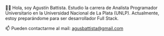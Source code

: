 👋🏻 Hola, soy Agustín Battista. Estudio la carrera de Analista Programador Universitario en la Universidad Nacional de La Plata (UNLP). Actualmente, estoy preparándome para ser desarrollador Full Stack.

📫 Pueden contactarme al mail: agusbattista@gmail.com
